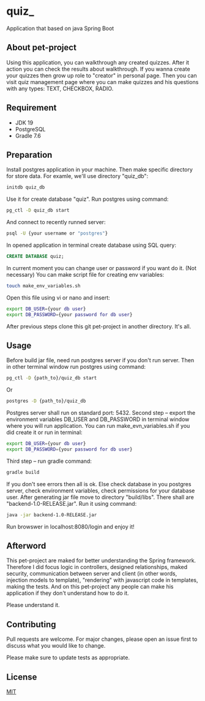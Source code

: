 # quiz_
Application that based on java Spring Boot

## About pet-project
Using this application, you can walkthrough any created quizzes. After it action you can check the results about walkthrough. If you wanna create your quizzes then grow up role to "creator" in personal page. Then you can visit quiz management page where you can make quizzes and his questions with any types: TEXT, CHECKBOX, RADIO.

## Requirement

- JDK 19
- PostgreSQL
- Gradle 7.6

## Preparation

Install postgres application in your machine. Then make specific directory for store data. For examle, we'll use directory "quiz_db":
```bash
initdb quiz_db
```

Use it for create database "quiz". Run postgres using command:
```bash
pg_ctl -D quiz_db start
```

And connect to recently runned server:
```bash
psql -U {your username or "postgres"}
```

In opened application in terminal create database using SQL query:
```SQL
CREATE DATABASE quiz;
```

In current moment you can change user or password if you want do it.
(Not necessary) You can make script file for creating env variables:
```bash
touch make_env_variables.sh
```

Open this file using vi or nano and insert:
```sh
export DB_USER={your db user}
export DB_PASSWORD={your password for db user}
```

After previous steps clone this git pet-project in another directory. It's all.

## Usage

Before build jar file, need run postgres server if you don't run server. Then in other terminal window run postgres using command:
```bash
pg_ctl -D {path_to}/quiz_db start
```
Or
```bash
postgres -D {path_to}/quiz_db
```

Postgres server shall run on standard port: 5432.
Second step – export the environment variables DB_USER and DB_PASSWORD in terminal window where you will run application. You can run make_evn_variables.sh if you did create it or run in terminal:
```bash
export DB_USER={your db user}
export DB_PASSWORD={your password for db user}
```

Third step – run gradle command:
```bash
gradle build
```

If you don't see errors then all is ok. Else check database in you postgres server, check environment variables, check permissions for your database user. After generating jar file move to directory "build/libs". There shall are "backend-1.0-RELEASE.jar". Run it using command:
```bash
java -jar backend-1.0-RELEASE.jar
```

Run browswer in localhost:8080/login and enjoy it!

## Afterword

This pet-project are maked for better understanding the Spring framework. Therefore I did focus logic in controllers, designed relationships, maked security, communication between server and client (in other words, injection models to template), "rendering" with javascript code in templates, making the tests. And on this pet-project any people can make his application if they don't understand how to do it.

Please understand it.

## Contributing

Pull requests are welcome. For major changes, please open an issue first
to discuss what you would like to change.

Please make sure to update tests as appropriate.

## License
[MIT](https://github.com/JarKz/quiz_/blob/main/LICENSE)
